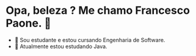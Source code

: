 # Opa, beleza ? Me chamo Francesco Paone. 👋

- 🤖 Sou estudante e estou cursando Engenharia de Software.
- 🌱 Atualmente estou estudando Java.

